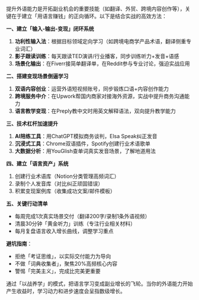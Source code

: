 提升外语能力是开拓副业机会的重要技能（如翻译、外贸、跨境内容创作等），关键在于建立「用语言赚钱」的正向循环。以下是结合实战的高效方法：

**一、建立「输入-输出-变现」闭环系统**
1. **功利性输入法**：根据目标领域定向学习（如跨境电商学产品术语，翻译侧重专业词汇）
2. **影子跟读训练**：每天跟读TED演讲/行业播客，同步训练听力+发音+语感
3. **场景化输出**：在Fiverr接简单翻译单，在Reddit参与专业讨论，强迫实战应用

**二、搭建变现场景倒逼学习**
1. **双语内容创业**：运营外语短视频账号，同步锻炼口语+内容创作能力
2. **跨境服务中介**：在Upwork帮国内商家对接海外资源，实战中提升商务沟通能力
3. **语言教学变现**：在Preply教中文时用英文解释语法，双向提升教学能力

**三、技术杠杆加速提升**
1. **AI陪练工具**：用ChatGPT模拟商务谈判，Elsa Speak纠正发音
2. **沉浸式工具**：Chrome双语插件，Spotify创建行业术语歌单
3. **大数据分析**：用YouGlish查单词真实发音场景，了解地道用法

**四、建立「语言资产」系统**
1. 创建行业术语库（Notion分类管理高频词汇）
2. 录制个人发音库（对比纠正顽固错误）
3. 积累变现案例库（收集成功文案/邮件模板）

**五、关键行动清单**
- 每周完成1次真实场景交付（翻译200字/录制1条外语视频）
- 清晨30分钟「黄金听力」训练（专注行业相关材料）
- 每月复盘语言收入增长曲线，调整学习重点

**避坑指南**：
- 拒绝「考证思维」，以实际交付能力为导向
- 不做「词典收集者」，聚焦20%高频核心内容
- 警惕「完美主义」，完成比完美更重要

通过「以战养学」的模式，把语言学习变成副业增长的飞轮。当你的外语能力开始产生收益时，学习动力和进步速度会呈指数级增长。


